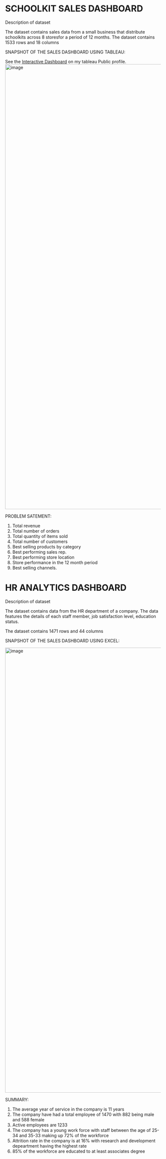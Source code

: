 # SCHOOLKIT SALES DASHBOARD

Description of dataset

The dataset contains sales data from a small business that distribute schoolkits across 8 storesfor a period of 12 months.
The dataset contains 1533 rows and 18 columns 

SNAPSHOT OF THE SALES DASHBOARD USING TABLEAU:

See the   [Interactive Dashboard](https://public.tableau.com/app/profile/habeeb.lanlokun3089/viz/Schoolkitsalesdashboard/Salesdashboard?publish=yes>) on my tableau Public profile.
<img width="1440" alt="image" src="https://user-images.githubusercontent.com/105416839/230021085-2f16ef5b-cabe-4299-b289-bd706dd33991.png">

PROBLEM SATEMENT:
1. Total revenue
2. Total number of orders
3. Total quantity of items sold
4. Total number of customers
5. Best selling products by category
6. Best performing sales rep.
7. Best performing store location
8. Store performance in the 12 month period 
9. Best selling channels.


# HR ANALYTICS DASHBOARD

Description of dataset

The dataset contains data from the HR department of a company. The data features the details of each staff member, job satisfaction level, education status.

The dataset contains 1471 rows and 44 columns 

SNAPSHOT OF THE SALES DASHBOARD USING EXCEL:

<img width="1440" alt="image" src="https://user-images.githubusercontent.com/105416839/230059948-4b290946-341c-4197-8e2c-55c20bc6e7ae.png">

SUMMARY:
 
1. The average year of service in the company is 11 years
2. The company have had a total employee of 1470 with 882 being male and 588 female
3. Active employees are 1233
4. The company has a young work force with staff between the age of 25-34 and 35-33 making up 72% of the workforce
5. Attrition rate in the company is at 16% with research and development depeartment having the highest rate
6. 85% of the workforce are educated to at least associates degree




